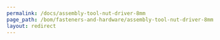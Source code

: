 ```yaml
---
permalink: /docs/assembly-tool-nut-driver-8mm
page_path: /bom/fasteners-and-hardware/assembly-tool-nut-driver-8mm
layout: redirect
---
```


